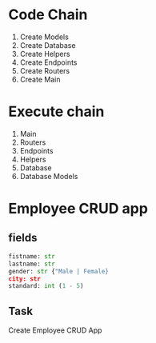# Code Chain


1. Create Models
2. Create Database
3. Create Helpers
4. Create Endpoints
5. Create Routers
6. Create Main



# Execute chain
1. Main
2. Routers
3. Endpoints
4. Helpers
5. Database
6. Database Models



# Employee CRUD app

## fields
```python
fistname: str
lastname: str
gender: str {"Male | Female}
city: str
standard: int (1 - 5)
```

## Task
Create Employee CRUD App